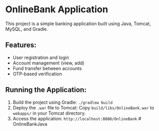 # OnlineBank Application

This project is a simple banking application built using Java, Tomcat, MySQL, and Gradle. 

## Features:
- User registration and login
- Account management (view, add)
- Fund transfer between accounts
- OTP-based verification

## Running the Application:
1. Build the project using Gradle: `./gradlew build`
2. Deploy the `.war` file to Tomcat: Copy `build/libs/OnlineBank.war` to `webapps/` in your Tomcat directory.
3. Access the application: `http://localhost:8080/OnlineBank`
#   O n l i n e B a n k J a v a  
 
